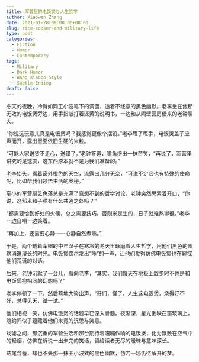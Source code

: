 ```yaml
---
title: 军营里的电饭煲与人生哲学
author: Xiaowen Zhang
date: 2021-01-28T09:00:00+08:00
slug: rice-cooker-and-military-life
type: post
categories:
  - Fiction
  - Humor
  - Contemporary
tags:
  - Military
  - Dark Humor
  - Wang Xiaobo Style
  - Subtle Ending
draft: false
---
```


冬天的夜晚，冷得如同王小波笔下的调侃，透着不经意的黑色幽默。老李坐在他那无效的电饭煲旁边，用手指敲打着泛黄的说明书，一边和从隔壁营房借来的老钟聊天。

“你说这玩意儿真是电饭煲吗？我感觉更像个摆设。”老李甩了甩手，电饭煲盖子应声而开，露出里面依旧生硬的米粒。

“可能人家送货不走心，送错了。”老钟答道，嘴角挤出一抹苦笑，“再说了，军营里讲究的是速度，这东西原本就不是为我们准备的。”

老李抬头，看着窗外橙色的天空，流露出几分无奈，“可说不定它也有特殊的使命呢，比如帮我们领悟生活的奥秘。”

窄小的军营厨艺角落总是充满了意想不到的哲学讨论，老钟突然思索着开口，“你说，这稻米和子弹有什么共通之处吗？”

“都需要恰到好处的火候，总之需要技巧。否则米是生的，日子就难熬得很。”老李一边自嘲一边笑着。

“再加上，还需要心静——心静自然煮熟。”

于是，两个戴着军帽的中年汉子在寒冷的冬天里琢磨着人生哲学，用他们黑色的幽默消遣漫长的时光。电饭煲偶尔发出“咔”的一声，让他们觉得仿佛电饭煲也在窥探他们荒诞的对话。

后来，老钟沉默了一会儿，看向老李，“其实，我们每天在地板上踱步时不也是和电饭煲抱相同的幻想吗？”

老李停顿了一下，然后蓦地大笑出声，“哥们，懂了。人生这电饭煲，烧得好不好，总得见天，试一试。”

他们相视一笑，仿佛电饭煲的话题早已深入骨髓。夜渐深，星光倒映在窗玻璃上，隐约间似乎蕴藏着他们未竟的沉思与笑意。

戏谑之间，那沉重的军营生活和那台期待着嘎嘣作响的电饭煲，化为飘散在空气中的轻烟，仿佛在诉说一出未完的笑话，留给读者无尽的暧昧与意味深长。

结尾含蓄，却也不失那一抹王小波式的黑色幽默，仿若一场仍待解开的梦。